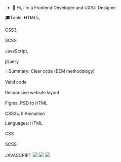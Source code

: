 - 👋 Hi, I’m a Frontend Developer and UX/UI Designer

🎓Tools:
HTML5, <br></br>
CSS3,<br></br> SCSS<br></br>
JavaScript,<br></br> jQuery

✨Summary:
Clear code (BEM methodology)<br></br>
Valid code<br></br>
Responsive website layout<br></br>
Figma, PSD to HTML<br></br>
CSS3\JS Animation

Languages:
HTML<br></br> CSS <br></br>SCSS<br></br> JAVASCRIPT
<img src="[[https://camo.githubusercontent.com/4208cb892877e823dec1a906d58b222160f9b18d7f27c7295f0802ef37eb001d/68747470733a2f2f696d672e736869656c64732e696f2f62616467652f2d534153532d3030303f7374796c653d666f722d7468652d6261646765266c6f676f3d53617373266c6f676f436f6c6f723d636536373961](https://camo.githubusercontent.com/97b109debf4a33818a6de7d18cfeaa8e4ff3e6e510aacd913865cab1c9b56ce8/68747470733a2f2f696d672e736869656c64732e696f2f62616467652f2d4a4156415343524950542d3030303f7374796c653d666f722d7468652d6261646765266c6f676f3d4a617661536372697074266c6f676f436f6c6f723d656664383164)](https://camo.githubusercontent.com/3798c64179d586384ad7bd14701976e9c53b771e3fe009d049cbe6e3d0fd6f7c/68747470733a2f2f696d672e736869656c64732e696f2f62616467652f2d4353532d3030303f7374796c653d666f722d7468652d6261646765266c6f676f3d43535333266c6f676f436f6c6f723d323936356631)](https://camo.githubusercontent.com/352c4ea378372298b3fa57c2082c79f65ea16ccf9321cc3195425dece26daa17/68747470733a2f2f696d672e736869656c64732e696f2f62616467652f2d48544d4c2d3030303f7374796c653d666f722d7468652d6261646765266c6f676f3d48544d4c35266c6f676f436f6c6f723d653536323239)">
<img src="[https://camo.githubusercontent.com/4208cb892877e823dec1a906d58b222160f9b18d7f27c7295f0802ef37eb001d/68747470733a2f2f696d672e736869656c64732e696f2f62616467652f2d534153532d3030303f7374796c653d666f722d7468652d6261646765266c6f676f3d53617373266c6f676f436f6c6f723d636536373961](https://camo.githubusercontent.com/97b109debf4a33818a6de7d18cfeaa8e4ff3e6e510aacd913865cab1c9b56ce8/68747470733a2f2f696d672e736869656c64732e696f2f62616467652f2d4a4156415343524950542d3030303f7374796c653d666f722d7468652d6261646765266c6f676f3d4a617661536372697074266c6f676f436f6c6f723d656664383164)](https://camo.githubusercontent.com/3798c64179d586384ad7bd14701976e9c53b771e3fe009d049cbe6e3d0fd6f7c/68747470733a2f2f696d672e736869656c64732e696f2f62616467652f2d4353532d3030303f7374796c653d666f722d7468652d6261646765266c6f676f3d43535333266c6f676f436f6c6f723d323936356631)">
<img src="[https://camo.githubusercontent.com/4208cb892877e823dec1a906d58b222160f9b18d7f27c7295f0802ef37eb001d/68747470733a2f2f696d672e736869656c64732e696f2f62616467652f2d534153532d3030303f7374796c653d666f722d7468652d6261646765266c6f676f3d53617373266c6f676f436f6c6f723d636536373961](https://camo.githubusercontent.com/97b109debf4a33818a6de7d18cfeaa8e4ff3e6e510aacd913865cab1c9b56ce8/68747470733a2f2f696d672e736869656c64732e696f2f62616467652f2d4a4156415343524950542d3030303f7374796c653d666f722d7468652d6261646765266c6f676f3d4a617661536372697074266c6f676f436f6c6f723d656664383164)">
